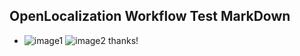 ## OpenLocalization Workflow Test MarkDown
* ![image1](.\a9974a91-0daf-43c0-b548-e7aeb2efc1f7.PNG)   ![image2](.\390b7aa9-a845-4c24-a6e2-35664ce668c5.png) 
thanks!